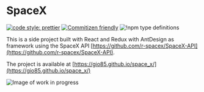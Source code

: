 # SpaceX


[![code style: prettier](https://img.shields.io/badge/code_style-prettier-ff69b4.svg?style=flat-square)](https://github.com/prettier/prettier)
[![Commitizen friendly](https://img.shields.io/badge/commitizen-friendly-brightgreen.svg)](http://commitizen.github.io/cz-cli/)
![!npm type definitions](https://img.shields.io/npm/types/typescript)

This is a side project built with React and Redux with AntDesign as framework using the SpaceX API [https://github.com/r-spacex/SpaceX-API](https://github.com/r-spacex/SpaceX-API).

The project is available at [https://gio85.github.io/space_x/](https://gio85.github.io/space_x/)

![Image of work in progress](https://www.markspaneth.com/assets/images/blog/_list_image/02_02_18_508408464_AAB_560x292.jpg)
